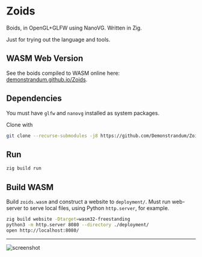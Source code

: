 # Zoids

Boids, in OpenGL+GLFW using NanoVG. Written in Zig.

Just for trying out the language and tools.

## WASM Web Version

See the boids compiled to WASM online here: [demonstrandum.github.io/Zoids](https://demonstrandum.github.io/Zoids/).

## Dependencies

You must have `glfw` and `nanovg` installed as system packages.

Clone with

```sh
git clone --recurse-submodules -j8 https://github.com/Demonstrandum/Zoids.git
```

## Run

```sh
zig build run
```

## Build WASM

Build `zoids.wasm` and construct a website to `deployment/`.
Must run web-server to serve local files, using Python `http.server`, for example.

```sh
zig build website -Dtarget=wasm32-freestanding
python3 -m http.server 8080 --directory ./deployment/
open http://localhost:8080/
```

---

![screenshot](https://user-images.githubusercontent.com/26842759/193130326-67c4fca0-057e-4643-9b23-f663def9cb73.png)
